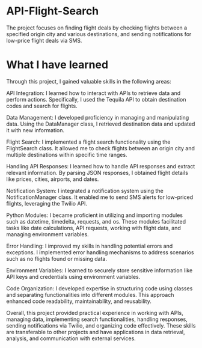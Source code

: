 # API-Flight-Search
 The project focuses on finding flight deals by checking flights between a specified origin city and various destinations, and sending notifications for low-price flight deals via SMS.
 # What I have learned
 Through this project, I gained valuable skills in the following areas:

API Integration: I learned how to interact with APIs to retrieve data and perform actions. Specifically, I used the Tequila API to obtain destination codes and search for flights.

Data Management: I developed proficiency in managing and manipulating data. Using the DataManager class, I retrieved destination data and updated it with new information.

Flight Search: I implemented a flight search functionality using the FlightSearch class. It allowed me to check flights between an origin city and multiple destinations within specific time ranges.

Handling API Responses: I learned how to handle API responses and extract relevant information. By parsing JSON responses, I obtained flight details like prices, cities, airports, and dates.

Notification System: I integrated a notification system using the NotificationManager class. It enabled me to send SMS alerts for low-priced flights, leveraging the Twilio API.

Python Modules: I became proficient in utilizing and importing modules such as datetime, timedelta, requests, and os. These modules facilitated tasks like date calculations, API requests, working with flight data, and managing environment variables.

Error Handling: I improved my skills in handling potential errors and exceptions. I implemented error handling mechanisms to address scenarios such as no flights found or missing data.

Environment Variables: I learned to securely store sensitive information like API keys and credentials using environment variables.

Code Organization: I developed expertise in structuring code using classes and separating functionalities into different modules. This approach enhanced code readability, maintainability, and reusability.

Overall, this project provided practical experience in working with APIs, managing data, implementing search functionalities, handling responses, sending notifications via Twilio, and organizing code effectively. These skills are transferable to other projects and have applications in data retrieval, analysis, and communication with external services.
